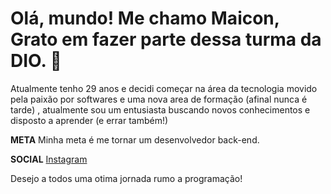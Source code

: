 # Olá, mundo! Me chamo Maicon, Grato em fazer parte dessa turma da DIO. 🚀

Atualmente tenho 29 anos e decidi começar na área da tecnologia movido pela paixão por softwares e uma nova area de formação (afinal nunca é tarde) , atualmente sou um entusiasta buscando novos conhecimentos e disposto a aprender (e errar também!)

**META**
Minha meta é me tornar um desenvolvedor back-end.


**SOCIAL**
[Instagram](@buzzetti_)


Desejo a todos uma otima jornada rumo a programação!

